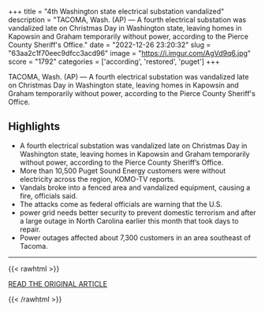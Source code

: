 +++
title = "4th Washington state electrical substation vandalized"
description = "TACOMA, Wash. (AP) — A fourth electrical substation was vandalized late on Christmas Day  in Washington state, leaving homes in Kapowsin and Graham temporarily without power, according to the Pierce County Sheriff's Office."
date = "2022-12-26 23:20:32"
slug = "63aa2c1f70eec9dfcc3acd96"
image = "https://i.imgur.com/AgVd9q6.jpg"
score = "1792"
categories = ['according', 'restored', 'puget']
+++

TACOMA, Wash. (AP) — A fourth electrical substation was vandalized late on Christmas Day  in Washington state, leaving homes in Kapowsin and Graham temporarily without power, according to the Pierce County Sheriff's Office.

## Highlights

- A fourth electrical substation was vandalized late on Christmas Day in Washington state, leaving homes in Kapowsin and Graham temporarily without power, according to the Pierce County Sheriff’s Office.
- More than 10,500 Puget Sound Energy customers were without electricity across the region, KOMO-TV reports.
- Vandals broke into a fenced area and vandalized equipment, causing a fire, officials said.
- The attacks come as federal officials are warning that the U.S.
- power grid needs better security to prevent domestic terrorism and after a large outage in North Carolina earlier this month that took days to repair.
- Power outages affected about 7,300 customers in an area southeast of Tacoma.

---

{{< rawhtml >}}
  <p class="article-category">
    <a target="_blank" href="https://apnews.com/article/vandalism-washington-7e5082cdfd6cf711c399abe6ee865b06">READ THE ORIGINAL ARTICLE</a>
  </p>
{{< /rawhtml >}}
